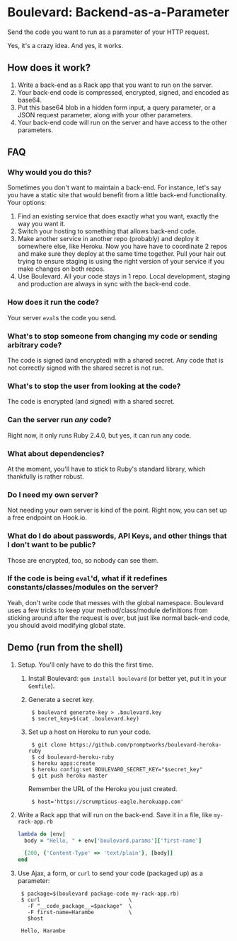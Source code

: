# Boulevard: Backend-as-a-Parameter

Send the code you want to run as a parameter of your HTTP request.

Yes, it's a crazy idea.
And yes, it works.

## How does it work?

1. Write a back-end as a Rack app that you want to run on the server.
1. Your back-end code is compressed, encrypted, signed, and encoded as base64.
2. Put this base64 blob in a hidden form input, a query parameter, or a JSON request parameter, along with your other parameters.
3. Your back-end code will run on the server and have access to the other parameters.

## FAQ

### Why would you do this?
Sometimes you don't want to maintain a back-end.
For instance, let's say you have a static site that would benefit from a little back-end functionality.
Your options:

1. Find an existing service that does exactly what you want, exactly the way you want it.
2. Switch your hosting to something that allows back-end code.
3. Make another service in another repo (probably) and deploy it somewhere else, like Heroku.
  Now you have have to coordinate 2 repos and make sure they deploy at the same time together.
  Pull your hair out trying to ensure staging is using the right version of your service if you make changes on both repos.
4. Use Boulevard.
  All your code stays in 1 repo.
  Local development, staging and production are always in sync with the back-end code.

### How does it run the code?
Your server `eval`s the code you send.

### What's to stop someone from changing my code or sending arbitrary code?
The code is signed (and encrypted) with a shared secret.
Any code that is not correctly signed with the shared secret is not run.

### What's to stop the user from looking at the code?
The code is encrypted (and signed) with a shared secret.

### Can the server run *any* code?
Right now, it only runs Ruby 2.4.0, but yes, it can run any code.

### What about dependencies?
At the moment, you'll have to stick to Ruby's standard library, which thankfully is rather robust.

### Do I need my own server?
Not needing your own server is kind of the point.
Right now, you can set up a free endpoint on Hook.io.

### What do I do about passwords, API Keys, and other things that I don't want to be public?
Those are encrypted, too, so nobody can see them.

### If the code is being `eval`'d, what if it redefines constants/classes/modules on the server?

Yeah, don't write code that messes with the global namespace.
Boulevard uses a few tricks to keep your method/class/module definitions from sticking around after the request is over, but just like normal back-end code, you should avoid modifying global state.

## Demo (run from the shell)

1. Setup. You'll only have to do this the first time.
    1. Install Boulevard: `gem install boulevard` (or better yet, put it in your `Gemfile`).
    2. Generate a secret key.

            $ boulevard generate-key > .boulevard.key
            $ secret_key=$(cat .boulevard.key)

    3. Set up a host on Heroku to run your code.

            $ git clone https://github.com/promptworks/boulevard-heroku-ruby
            $ cd boulevard-heroku-ruby
            $ heroku apps:create
            $ heroku config:set BOULEVARD_SECRET_KEY="$secret_key"
            $ git push heroku master

        Remember the URL of the Heroku you just created.

            $ host='https://scrumptious-eagle.herokuapp.com'

2. Write a Rack app that will run on the back-end.
  Save it in a file, like `my-rack-app.rb`

    ```ruby
    lambda do |env|
      body = "Hello, " + env['boulevard.params']['first-name']

      [200, {'Content-Type' => 'text/plain'}, [body]]
    end
    ```

3. Use Ajax, a form, or `curl` to send your code (packaged up) as a parameter:

        $ package=$(boulevard package-code my-rack-app.rb)
        $ curl                            \
          -F "__code_package__=$package"  \
          -F first-name=Harambe           \
          $host

        Hello, Harambe

